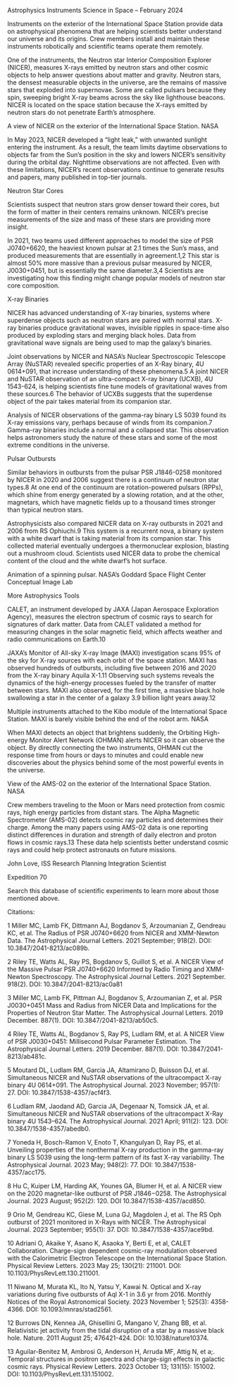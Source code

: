 Astrophysics Instruments 
 Science in Space – February 2024

Instruments on the exterior of the International Space Station provide data on astrophysical phenomena that are helping scientists better understand our universe and its origins. Crew members install and maintain these instruments robotically and scientific teams operate them remotely.

One of the instruments, the Neutron star Interior Composition Explorer (NICER), measures X-rays emitted by neutron stars and other cosmic objects to help answer questions about matter and gravity. Neutron stars, the densest measurable objects in the universe, are the remains of massive stars that exploded into supernovae. Some are called pulsars because they spin, sweeping bright X-ray beams across the sky like lighthouse beacons. NICER is located on the space station because the X-rays emitted by neutron stars do not penetrate Earth’s atmosphere.

A view of NICER on the exterior of the International Space Station. NASA

In May 2023, NICER developed a “light leak,” with unwanted sunlight entering the instrument. As a result, the team limits daytime observations to objects far from the Sun’s position in the sky and lowers NICER’s sensitivity during the orbital day. Nighttime observations are not affected. Even with these limitations, NICER’s recent observations continue to generate results and papers, many published in top-tier journals.

Neutron Star Cores

Scientists suspect that neutron stars grow denser toward their cores, but the form of matter in their centers remains unknown. NICER’s precise measurements of the size and mass of these stars are providing more insight.

In 2021, two teams used different approaches to model the size of PSR J0740+6620, the heaviest known pulsar at 2.1 times the Sun’s mass, and produced measurements that are essentially in agreement.1,2 This star is almost 50% more massive than a previous pulsar measured by NICER, J0030+0451, but is essentially the same diameter.3,4 Scientists are investigating how this finding might change popular models of neutron star core composition.

X-ray Binaries

NICER has advanced understanding of X-ray binaries, systems where superdense objects such as neutron stars are paired with normal stars. X-ray binaries produce gravitational waves, invisible ripples in space-time also produced by exploding stars and merging black holes. Data from gravitational wave signals are being used to map the galaxy’s binaries.

Joint observations by NICER and NASA’s Nuclear Spectroscopic Telescope Array (NuSTAR) revealed specific properties of an X-Ray binary, 4U 0614+091, that increase understanding of these phenomena.5 A joint NICER and NuSTAR observation of an ultra-compact X-ray binary (UCXB), 4U 1543-624, is helping scientists fine tune models of gravitational waves from these sources.6 The behavior of UCXBs suggests that the superdense object of the pair takes material from its companion star.

Analysis of NICER observations of the gamma-ray binary LS 5039 found its X-ray emissions vary, perhaps because of winds from its companion.7 Gamma-ray binaries include a normal and a collapsed star. This observation helps astronomers study the nature of these stars and some of the most extreme conditions in the universe.

Pulsar Outbursts

Similar behaviors in outbursts from the pulsar PSR J1846-0258 monitored by NICER in 2020 and 2006 suggest there is a continuum of neutron star types.8 At one end of the continuum are rotation-powered pulsars (RPPs), which shine from energy generated by a slowing rotation, and at the other, magnetars, which have magnetic fields up to a thousand times stronger than typical neutron stars.

Astrophysicists also compared NICER data on X-ray outbursts in 2021 and 2006 from RS Ophiuchi.9 This system is a recurrent nova, a binary system with a white dwarf that is taking material from its companion star. This collected material eventually undergoes a thermonuclear explosion, blasting out a mushroom cloud. Scientists used NICER data to probe the chemical content of the cloud and the white dwarf’s hot surface.

Animation of a spinning pulsar. NASA’s Goddard Space Flight Center Conceptual Image Lab

More Astrophysics Tools

CALET, an instrument developed by JAXA (Japan Aerospace Exploration Agency), measures the electron spectrum of cosmic rays to search for signatures of dark matter. Data from CALET validated a method for measuring changes in the solar magnetic field, which affects weather and radio communications on Earth.10

JAXA’s Monitor of All-sky X-ray Image (MAXI) investigation scans 95% of the sky for X-ray sources with each orbit of the space station. MAXI has observed hundreds of outbursts, including five between 2016 and 2020 from the X-ray binary Aquila X-1.11 Observing such systems reveals the dynamics of the high-energy processes fueled by the transfer of matter between stars. MAXI also observed, for the first time, a massive black hole swallowing a star in the center of a galaxy 3.9 billion light years away.12

Multiple instruments attached to the Kibo module of the International Space Station. MAXI is barely visible behind the end of the robot arm. NASA

When MAXI detects an object that brightens suddenly, the Orbiting High-energy Monitor Alert Network (OHMAN) alerts NICER so it can observe the object. By directly connecting the two instruments, OHMAN cut the response time from hours or days to minutes and could enable new discoveries about the physics behind some of the most powerful events in the universe.

View of the AMS-02 on the exterior of the International Space Station. NASA

Crew members traveling to the Moon or Mars need protection from cosmic rays, high energy particles from distant stars. The Alpha Magnetic Spectrometer (AMS-02) detects cosmic ray particles and determines their charge. Among the many papers using AMS-02 data is one reporting distinct differences in duration and strength of daily electron and proton flows in cosmic rays.13 These data help scientists better understand cosmic rays and could help protect astronauts on future missions.

John Love, ISS Research Planning Integration Scientist

Expedition 70

Search this database of scientific experiments to learn more about those mentioned above.

Citations:

1 Miller MC, Lamb FK, Dittmann AJ, Bogdanov S, Arzoumanian Z, Gendreau KC, et al. The Radius of PSR J0740+6620 from NICER and XMM-Newton Data. The Astrophysical Journal Letters. 2021 September; 918(2). DOI: 10.3847/2041-8213/ac089b.

2 Riley TE, Watts AL, Ray PS, Bogdanov S, Guillot S, et al. A NICER View of the Massive Pulsar PSR J0740+6620 Informed by Radio Timing and XMM-Newton Spectroscopy. The Astrophysical Journal Letters. 2021 September. 918(2). DOI: 10.3847/2041-8213/ac0a81

3 Miller MC, Lamb FK, Pittman AJ, Bogdanov S, Arzoumanian Z, et al. PSR J0030+0451 Mass and Radius from NICER Data and Implications for the Properties of Neutron Star Matter. The Astrophysical Journal Letters. 2019 December. 887(1). DOI: 10.3847/2041-8213/ab50c5.

4 Riley TE, Watts AL, Bogdanov S, Ray PS, Ludlam RM, et al. A NICER View of PSR J0030+0451: Millisecond Pulsar Parameter Estimation. The Astrophysical Journal Letters. 2019 December. 887(1). DOI: 10.3847/2041-8213/ab481c.

5 Moutard DL, Ludlam RM, Garcia JA, Altamirano D, Buisson DJ, et al. Simultaneous NICER and NuSTAR observations of the ultracompact X-ray binary 4U 0614+091. The Astrophysical Journal. 2023 November; 957(1): 27. DOI: 10.3847/1538-4357/acf4f3.

6 Ludlam RM, Jaodand AD, Garcia JA, Degenaar N, Tomsick JA, et al. Simultaneous NICER and NuSTAR observations of the ultracompact X-Ray binary 4U 1543–624. The Astrophysical Journal. 2021 April; 911(2): 123. DOI: 10.3847/1538-4357/abedb0.

7 Yoneda H, Bosch-Ramon V, Enoto T, Khangulyan D, Ray PS, et al. Unveiling properties of the nonthermal X-ray production in the gamma-ray binary LS 5039 using the long-term pattern of its fast X-ray variability. The Astrophysical Journal. 2023 May; 948(2): 77. DOI: 10.3847/1538-4357/acc175.

8 Hu C, Kuiper LM, Harding AK, Younes GA, Blumer H, et al. A NICER view on the 2020 magnetar-like outburst of PSR J1846−0258. The Astrophysical Journal. 2023 August; 952(2): 120. DOI 10.3847/1538-4357/acd850.

9 Orio M, Gendreau KC, Giese M, Luna GJ, Magdolen J, et al. The RS Oph outburst of 2021 monitored in X-Rays with NICER. The Astrophysical Journal. 2023 September; 955(1): 37. DOI: 10.3847/1538-4357/ace9bd.

10 Adriani O, Akaike Y, Asano K, Asaoka Y, Berti E, et al, CALET Collaboration. Charge-sign dependent cosmic-ray modulation observed with the Calorimetric Electron Telescope on the International Space Station. Physical Review Letters. 2023 May 25; 130(21): 211001. DOI: 10.1103/PhysRevLett.130.211001.

11 Niwano M, Murata KL, Ito N, Yatsu Y, Kawai N. Optical and X-ray variations during five outbursts of Aql X-1 in 3.6 yr from 2016. Monthly Notices of the Royal Astronomical Society. 2023 November 1; 525(3): 4358-4366. DOI: 10.1093/mnras/stad2561.

12 Burrows DN, Kennea JA, Ghisellini G, Mangano V, Zhang BB, et al. Relativistic jet activity from the tidal disruption of a star by a massive black hole. Nature. 2011 August 25; 476421-424. DOI: 10.1038/nature10374.

13 Aguilar-Benitez M, Ambrosi G, Anderson H, Arruda MF, Attig N, et a;. Temporal structures in positron spectra and charge-sign effects in galactic cosmic rays. Physical Review Letters. 2023 October 13; 131(15): 151002. DOI: 10.1103/PhysRevLett.131.151002.